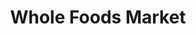 ---
title: "Whole Foods Market"
url: /chattanooga/whole-foods-market-gunbarrel-road/
shop: supermarket
---